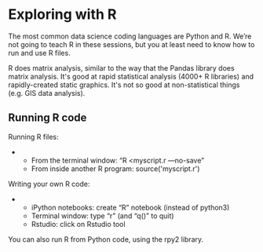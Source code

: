 # Exploring with R

The most common data science coding languages are Python and R. We’re not going to teach R in these sessions, but you at least need to know how to run and use R files.

R does matrix analysis, similar to the way that the Pandas library does matrix analysis. It's good at rapid statistical analysis \(4000+ R libraries\) and rapidly-created static graphics. It's not so good at non-statistical things \(e.g. GIS data analysis\). 

## Running R code

Running R files:

* * From the terminal window: “R &lt;myscript.r —no-save”
  * From inside another R program: source\('myscript.r'\)

Writing your own R code:

* * iPython notebooks: create “R” notebook \(instead of python3\)
  * Terminal window: type “r”
     \(and “q\(\)” to quit\)
  * Rstudio: click on Rstudio tool

You can also run R from Python code, using the rpy2 library.



